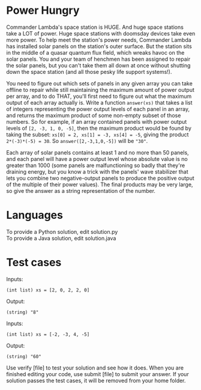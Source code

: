 Power Hungry
============

Commander Lambda's space station is HUGE. And huge space stations take a LOT of power. Huge space stations with doomsday devices take even more power. To help meet the station's power needs, Commander Lambda has installed solar panels on the station's outer surface. But the station sits in the middle of a quasar quantum flux field, which wreaks havoc on the solar panels. You and your team of henchmen has been assigned to repair the solar panels, but you can't take them all down at once without shutting down the space station (and all those pesky life support systems!). 

You need to figure out which sets of panels in any given array you can take offline to repair while still maintaining the maximum amount of power output per array, and to do THAT, you'll first need to figure out what the maximum output of each array actually is. Write a function `answer(xs)` that takes a list of integers representing the power output levels of each panel in an array, and returns the maximum product of some non-empty subset of those numbers. So for example, if an array contained panels with power output levels of `[2, -3, 1, 0, -5]`, then the maximum product would be found by taking the subset: `xs[0] = 2, xs[1] = -3, xs[4] = -5`, giving the product `2*(-3)*(-5) = 30`.  So `answer([2,-3,1,0,-5])` will be `"30"`.

Each array of solar panels contains at least 1 and no more than 50 panels, and each panel will have a power output level whose absolute value is no greater than 1000 (some panels are malfunctioning so badly that they're draining energy, but you know a trick with the panels' wave stabilizer that lets you combine two negative-output panels to produce the positive output of the multiple of their power values). The final products may be very large, so give the answer as a string representation of the number.

Languages
=========

To provide a Python solution, edit solution.py  
To provide a Java solution, edit solution.java  

Test cases
==========

Inputs:

    (int list) xs = [2, 0, 2, 2, 0]

Output:

    (string) "8"

Inputs:

    (int list) xs = [-2, -3, 4, -5]

Output:

    (string) "60"

Use verify [file] to test your solution and see how it does. When you are finished editing your code, use submit [file] to submit your answer. If your solution passes the test cases, it will be removed from your home folder.
